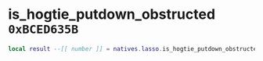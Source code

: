 # is_hogtie_putdown_obstructed `0xBCED635B`

```lua
local result --[[ number ]] = natives.lasso.is_hogtie_putdown_obstructed(_unk0 --[[ number ]])
```